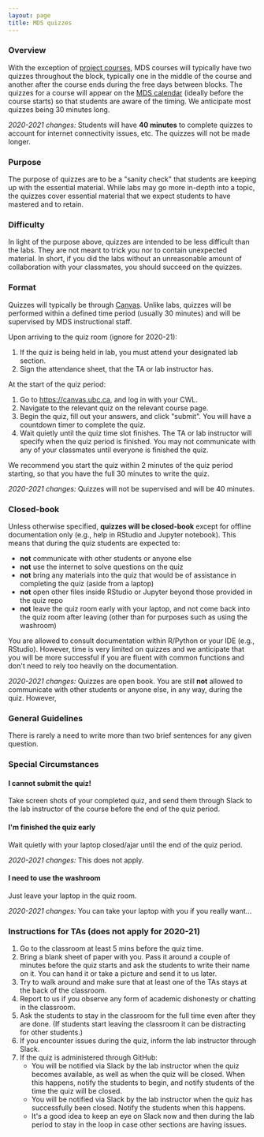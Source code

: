 ```yaml
---
layout: page
title: MDS quizzes
---
```



### Overview
With the exception of [project courses](https://ubc-mds.github.io/2019-08-22-project-courses/), MDS courses will typically have two quizzes throughout the block, typically one in the middle of the course and another after the course ends during the free days between blocks. The quizzes for a course will appear on the [MDS calendar](https://ubc-mds.github.io/calendar/) (ideally before the course starts) so that students are aware of the timing. We anticipate most quizzes being 30 minutes long.

_2020-2021 changes:_ Students will have **40 minutes** to complete quizzes to account for internet connectivity issues, etc. The quizzes will not be made longer.

### Purpose
The purpose of quizzes are to be a "sanity check" that students are keeping up with the essential material. While labs may go more in-depth into a topic, the quizzes cover essential material that we expect students to have mastered and to retain.

### Difficulty
In light of the purpose above, quizzes are intended to be less difficult than the labs. They are not meant to trick you nor to contain unexpected material. In short, if you did the labs without an unreasonable amount of collaboration with your classmates, you should succeed on the quizzes.

### Format

Quizzes will typically be through [Canvas](canvas.ubc.ca). Unlike labs, quizzes will be performed within a defined time period (usually 30 minutes) and will be supervised by MDS instructional staff. 

Upon arriving to the quiz room (ignore for 2020-21):

1. If the quiz is being held in lab, you must attend your designated lab section.
2. Sign the attendance sheet, that the TA or lab instructor has.

At the start of the quiz period:

1. Go to <https://canvas.ubc.ca>, and log in with your CWL.
2. Navigate to the relevant quiz on the relevant course page.
3. Begin the quiz, fill out your answers, and click "submit". You will have a countdown timer to complete the quiz.
4. Wait quietly until the quiz time slot finishes. The TA or lab instructor will specify when the quiz period is finished. You may not communicate with any of your classmates until everyone is finished the quiz.

We recommend you start the quiz within 2 minutes of the quiz period starting, so that you have the full 30 minutes to write the quiz.

_2020-2021 changes:_ Quizzes will not be supervised and will be 40 minutes. 

### Closed-book

Unless otherwise specified, **quizzes will be closed-book** except for offline documentation only (e.g., help in RStudio and Jupyter notebook). This means that during the quiz students are expected to:

  - **not** communicate with other students or anyone else
  - **not** use the internet to solve questions on the quiz
  - **not** bring any materials into the quiz that would be of assistance in completing the quiz (aside from a laptop)
  - **not** open other files inside RStudio or Jupyter beyond those provided in the quiz repo
  - **not** leave the quiz room early with your laptop, and not come back into the quiz room after leaving (other than for purposes such as using the washroom)

You are allowed to consult documentation within R/Python or your IDE (e.g., RStudio). However, time is very limited on quizzes and we anticipate that you will be more successful if you are fluent with common functions and don't need to rely too heavily on the documentation.

_2020-2021 changes:_ Quizzes are open book. You are still **not** allowed to communicate with other students or anyone else, in any way, during the quiz. However, 

### General Guidelines

There is rarely a need to write more than two brief sentences for any given question. 

### Special Circumstances

#### I cannot submit the quiz!

Take screen shots of your completed quiz, and send them through Slack to the lab instructor of the course before the end of the quiz period.

#### I'm finished the quiz early

Wait quietly with your laptop closed/ajar until the end of the quiz period.

_2020-2021 changes:_ This does not apply.

#### I need to use the washroom

Just leave your laptop in the quiz room. 

_2020-2021 changes:_ You can take your laptop with you if you really want...

### Instructions for TAs (does not apply for 2020-21)

1. Go to the classroom at least 5 mins before the quiz time.
2. Bring a blank sheet of paper with you. Pass it around a couple of minutes before the quiz starts and ask the students to write their name on it. You can hand it or take a picture and send it to us later. 
3. Try to walk around and make sure that at least one of the TAs stays at the back of the classroom.
4. Report to us if you observe any form of academic dishonesty or chatting in the classroom.
5. Ask the students to stay in the classroom for the full time even after they are done. (If students start leaving the classroom it can be distracting for other students.)
6. If you encounter issues during the quiz, inform the lab instructor through Slack.
7. If the quiz is administered through GitHub:
	- You will be notified via Slack by the lab instructor when the quiz becomes available, as well as when the quiz will be closed. When this happens, notify the students to begin, and notify students of the time the quiz will be closed.
	- You will be notified via Slack by the lab instructor when the quiz has successfully been closed. Notify the students when this happens.
	- It's a good idea to keep an eye on Slack now and then during the lab period to stay in the loop in case other sections are having issues. 

